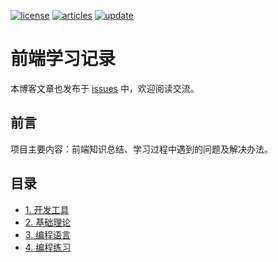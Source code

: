 [![license][license-image]][license-url]
[![articles][articles-image]][articles-url]
[![update][update-image]][update-url]

# 前端学习记录

本博客文章也发布于 [issues][articles-url] 中，欢迎阅读交流。

## 前言

项目主要内容：前端知识总结、学习过程中遇到的问题及解决办法。

## 目录

- [1. 开发工具][1-url]
- [2. 基础理论][2-url]
- [3. 编程语言][3-url]
- [4. 编程练习][4-url]



[license-image]: https://img.shields.io/badge/license-CC%20BY--NC--SA-green.svg?style=flat-square
[discuss-image]: https://img.shields.io/badge/discuss-welcome-brightgreen.svg?style=flat-square
[articles-image]: https://img.shields.io/github/issues/byodian/blog.svg?style=flat-square&label=articles
[update-image]: https://img.shields.io/github/last-commit/byodian/blog.svg?style=flat-square&label=update
[license-url]: https://creativecommons.org/licenses/by-nc-sa/4.0/deed.zh
[articles-url]: https://github.com/byodian/blog/issues
[update-url]: https://github.com/byodian/blog/commits/master
[1-url]: https://github.com/byodian/blog/labels/1.%20%E5%BC%80%E5%8F%91%E5%B7%A5%E5%85%B7
[2-url]: https://github.com/byodian/blog/labels/2.%20%E5%9F%BA%E7%A1%80%E7%90%86%E8%AE%BA
[3-url]: https://github.com/byodian/blog/labels/3.%20%E7%BC%96%E7%A8%8B%E8%AF%AD%E8%A8%80
[4-url]: https://github.com/byodian/blog/blob/master/4.%20%E7%BC%96%E7%A8%8B%E7%BB%83%E4%B9%A0/README.md







